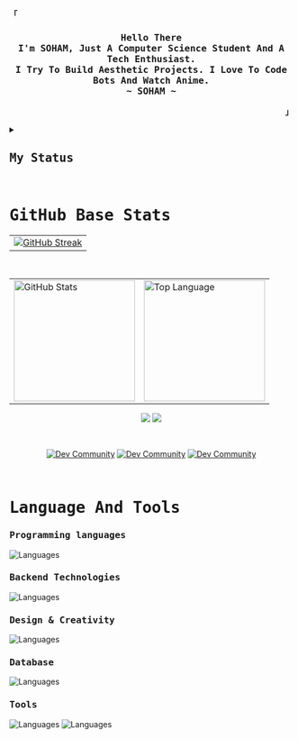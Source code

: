 <!-- SpreadSheets650's GitHub Profile -->

<div align="justify">

<!-- Profile -->

<p align="left"><strong><samp>「</samp></strong></p>

<h3><p align="center">
<samp>
  <b>
    Hello There
    <br>
    I'm SOHAM, Just A Computer Science Student And A Tech Enthusiast.
    <br>
    I Try To Build Aesthetic Projects. I Love To Code Bots And Watch Anime.
    <br>
    ~ SOHAM ~
  </b>
</samp>
</h3>
</p>

<p align="right"><strong><samp>」</samp></strong></p>

<!-- Status -->
<details>
  <summary><h2><samp>My Status</samp></h2></summary>
  <br>
  <a>![My Discord](https://discord-readme-badge.vercel.app/api?id=727012870683885578)</a>
</details>

<br>

<!-- GitHub Stats -->

# <b><samp>GitHub Base Stats</samp></b>

<div align="center">
  <table>
    <tr>
      <td><a href="https://git.io/streak-stats"><img src="https://github-readme-streak-stats.herokuapp.com?user=SpreadSheets600&theme=tokyonight&hide_border=true&border_radius=&card_width=1000" alt="GitHub Streak" /></a></td>
    </tr>
  </table>
  <br>
  <table>
    <tr>
      <td><a href="#--------"><img height="215px" align="center" alt="GitHub Stats" src="https://github-readme-stats.vercel.app/api?username=spreadsheets600&count_private=true&show_icons=true&include_all_commits=true&line_height=21&hide_border=true&theme=nord"/></a></td>
      <td><a href="#--------"><img height="215px" align="center" alt="Top Language" src="https://github-readme-stats.vercel.app/api/top-langs/?username=spreadsheets600&layout=compact&line_height=21&hide_border=true&theme=nord"/></a></td>
    </tr>
  </table>

  <a href="https://bento.me/spreadsheets"><img src="https://komarev.com/ghpvc/?username=spreadsheets600&style=for-the-badge"></a>
  <a href="https://bento.me/spreadsheets"><img src="https://img.shields.io/badge/Portfolio-255E63?style=for-the-badge&logo=About.me&logoColor=white"></a>

  <br>

  <p align="center">
    <a href="https://dev.to/sspreadsheets600"><img src="https://skillicons.dev/icons?i=devto&theme=dark" alt="Dev Community" /></a>
    <a href="https://stackoverflow.com/users/23220449/soham-maity"><img src="https://skillicons.dev/icons?i=stackoverflow&theme=dark" alt="Dev Community" /></a>
    <a href="https://www.linkedin.com/in/soham-maity-523329305"><img src="https://skillicons.dev/icons?i=linkedin&theme=dark" alt="Dev Community" /></a>
  </p>

</div>

<br>

<!-- Skill Section -->

# <samp>Language And Tools</samp>

<p align="center">

<h3><samp>Programming languages</samp></h3>

<a>![Languages](https://skillicons.dev/icons?i=html,css,js,py,bash&theme=dark)</a>

<h3><samp>Backend Technologies</samp></h3>

<a>![Languages](https://skillicons.dev/icons?i=django,flask,tensorflow,nodejs&theme=dark)</a>

<h3><samp>Design & Creativity</samp></h3>

<a>![Languages](https://skillicons.dev/icons?i=illustrator,xd,figma&theme=dark)</a>

<h3><samp>Database</samp></h3>

<a>![Languages](https://skillicons.dev/icons?i=mongo,mysql,&theme=dark)</a>

<h3><samp>Tools</samp></h3>

<a>![Languages](https://skillicons.dev/icons?i=vscode,sublime,replit,notion,github&theme=dark)</a>
<a>![Languages](https://skillicons.dev/icons?i=discord,bots&theme=dark)</a>

</p>
